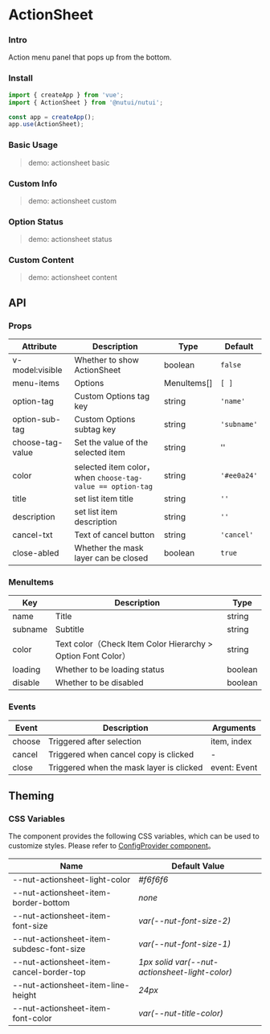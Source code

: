 # ActionSheet

### Intro

Action menu panel that pops up from the bottom.

### Install

```js
import { createApp } from 'vue';
import { ActionSheet } from '@nutui/nutui';

const app = createApp();
app.use(ActionSheet);
```

### Basic Usage

> demo: actionsheet basic

### Custom Info

> demo: actionsheet custom

### Option Status

> demo: actionsheet status

### Custom Content

> demo: actionsheet content

## API

### Props

| Attribute | Description | Type | Default |
| --- | --- | --- | --- |
| v-model:visible | Whether to show ActionSheet | boolean | `false` |
| menu-items | Options | MenuItems[] | `[ ]` |
| option-tag | Custom Options tag key | string | `'name'` |
| option-sub-tag | Custom Options subtag key | string | `'subname'` |
| choose-tag-value | Set the value of the selected item | string | '' |
| color | selected item color，when `choose-tag-value == option-tag` | string | `'#ee0a24'` |
| title | set list item title | string | `''` |
| description | set list item description | string | `''` |
| cancel-txt | Text of cancel button | string | `'cancel'` |
| close-abled | Whether the mask layer can be closed | boolean | `true` |

### MenuItems

| Key | Description | Type |
| --- | --- | --- |
| name | Title | string |
| subname | Subtitle | string |
| color | Text color（Check Item Color Hierarchy > Option Font Color） | string |
| loading | Whether to be loading status | boolean |
| disable | Whether to be disabled | boolean |

### Events

| Event | Description | Arguments |
| --- | --- | --- |
| choose | Triggered after selection | item, index |
| cancel | Triggered when cancel copy is clicked | - |
| close | Triggered when the mask layer is clicked | event: Event |

## Theming

### CSS Variables

The component provides the following CSS variables, which can be used to customize styles. Please refer to [ConfigProvider component]()。

| Name | Default Value |
| --- | --- |
| --nut-actionsheet-light-color | _#f6f6f6_ |
| --nut-actionsheet-item-border-bottom | _none_ |
| --nut-actionsheet-item-font-size | _var(--nut-font-size-2)_ |
| --nut-actionsheet-item-subdesc-font-size | _var(--nut-font-size-1)_ |
| --nut-actionsheet-item-cancel-border-top | _1px solid var(--nut-actionsheet-light-color)_ |
| --nut-actionsheet-item-line-height | _24px_ |
| --nut-actionsheet-item-font-color | _var(--nut-title-color)_ |

